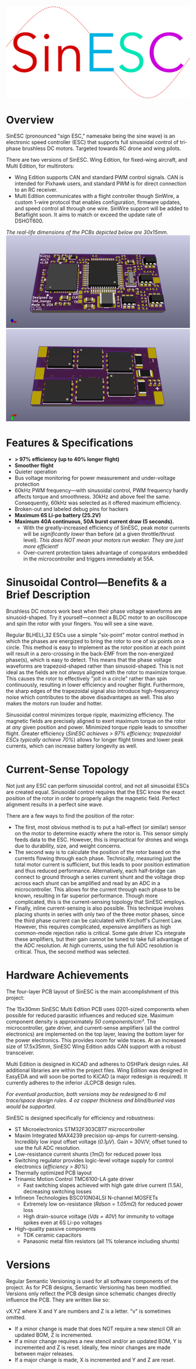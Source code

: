 ![SinESC Logo](https://raw.githubusercontent.com/SAR-mango/SinESC/master/Logo/Logo.png)
# Overview
SinESC (pronounced "sign ESC," namesake being the sine wave) is an electronic speed controller (ESC) that supports full sinusoidal control of tri-phase brushless DC motors. Targeted towards RC drone and wing pilots.

There are two versions of SinESC. Wing Edition, for fixed-wing aircraft, and Multi Edition, for multirotors:
- Wing Edition supports CAN and standard PWM control signals. CAN is intended for Pixhawk users, and standard PWM is for direct connection to an RC receiver.
- Multi Edition communicates with a flight controller though SinWire, a custom 1-wire protocol that enables configuration, firmware updates, and speed control all through one wire. SinWire support will be added to Betaflight soon. It aims to match or exceed the update rate of DSHOT600.

*The real-life dimensions of the PCBs depicted below are 30x15mm.*
![Multi Edition v2.3B Top](https://raw.githubusercontent.com/SAR-mango/SinESC/master/Multi%20Edition/2.3B/SinESC-Multi-2.3B/Exported%20Files/3D%20Render%20Front.jpg)
![Multi Edition v2.3B Bottom](https://raw.githubusercontent.com/SAR-mango/SinESC/master/Multi%20Edition/2.3B/SinESC-Multi-2.3B/Exported%20Files/3D%20Render%20Back.jpg)
# Features & Specifications
- **> 97% efficiency (up to 40% longer flight)**
- **Smoother flight**
- Quieter operation
- Bus voltage monitoring for power measurement and under-voltage protection
- 60kHz PWM frequency—with sinusoidal control, PWM frequency hardly affects torque and smoothness. 30kHz and above feel the same. Consequently, 60kHz was selected as it offered maximum efficiency.
- Broken-out and labeled debug pins for hackers
- **Maximum 6S Li-po battery (25.2V)**
- **Maximum 40A continuous, 50A burst current draw (5 seconds).**
  - With the greatly-increased efficiency of SinESC, peak motor currents will be *significantly lower* than before (at a given throttle/thrust level). *This does NOT mean your motors run weaker. They are just more efficient!*
  - Over-current protection takes advantage of comparators embedded in the microcontroller and triggers immediately at 55A.
# Sinusoidal Control—Benefits & a Brief Description
Brushless DC motors work best when their phase voltage waveforms are sinusoid-shaped. Try it yourself—connect a BLDC motor to an oscilloscope and spin the rotor with your fingers. You will see a sine wave. 

Regular BLHELI_32 ESCs use a simple "six-point" motor control method in which the phases are energized to bring the rotor to one of six points on a circle. This method is easy to implement as the rotor position at each point will result in a zero-crossing in the back-EMF from the non-energized phase(s), which is easy to detect. This means that the phase voltage waveforms are trapezoid-shaped rather than sinusoid-shaped. This is not ideal as the fields are not *always* aligned with the rotor to maximize torque. This causes the rotor to effectively "jolt in a circle" rather than spin continuously, resulting in lower efficiency and rougher flight. Furthermore, the sharp edges of the trapezoidal signal also introduce high-frequency noise which contributes to the above disadvantages as well. This also makes the motors run louder and hotter.

Sinusoidal control minimizes torque ripple, maximizing efficiency. The magnetic fields are precisely aligned to exert maximum torque on the rotor at *any* given position and power. Minimized torque ripple leads to smoother flight. Greater efficiency (*SinESC achieves > 97% efficiency; trapezoidal ESCs typically achieve 70%*) allows for longer flight times and lower peak currents, which can increase battery longevity as well.
# Current-Sense Topology
Not just any ESC can perform sinusoidal control, and not all sinusoidal ESCs are created equal. Sinusoidal control requires that the ESC know the exact position of the rotor in order to properly align the magnetic field. Perfect alignment results in a perfect sine wave.

There are a few ways to find the position of the rotor:
- The first, most obvious method is to put a hall-effect (or similar) sensor on the motor to determine exactly where the rotor is. This sensor simply feeds data to the ESC. However, this is impractical for drones and wings due to durability, size, and weight concerns.
- The second way is to calculate the position of the rotor based on the currents flowing through each phase. Technically, measuring just the total motor current is sufficient, but this leads to poor position estimation and thus reduced performance. Alternatively, each half-bridge can connect to ground through a series current shunt and the voltage drop across each shunt can be amplified and read by an ADC in a microcontroller. This allows for the current through each phase to be known, resulting in far superior performance. Though more complicated, this is the current-sensing topology that SinESC employs.
- Finally, inline current-sensing is also possible. This technique involves placing shunts in series with only two of the three motor phases, since the third phase current can be calculated with Kirchoff's Current Law. However, this requires complicated, expensive amplifiers as high common-mode rejection ratio is critical. Some gate driver ICs integrate these amplifiers, but their gain cannot be tuned to take full advantage of the ADC resolution. At high currents, using the full ADC resolution is critical. Thus, the second method was selected.
# Hardware Achievements
The four-layer PCB layout of SinESC is the main accomplishment of this project:

The 15x30mm SinESC Multi Edition PCB uses 0201-sized components when possible for reduced parasitic influences and reduced size. Maximum component density is approximately *50 components/cm²*. The microcontroller, gate driver, and current-sense amplifiers (all the control electronics) are implemented on the top layer, leaving the bottom layer for the power electronics. This provides room for wide traces. At an increased size of 17.5x35mm, SinESC Wing Edition adds CAN support with a robust transceiver.

Multi Edition is designed in KiCAD and adheres to OSHPark design rules. All additional libraries are within the project files. Wing Edition was designed in EasyEDA and will soon be ported to KiCAD (a major redesign is required). It currently adheres to the inferior JLCPCB design rules.

*For eventual production, both versions may be redesigned to 6 mil trace/space design rules. 4 oz copper thickness and blind/buried vias would be supported.*

SinESC is designed specifically for efficiency and robustness:
- ST Microelectronics STM32F303CBT7 microcontroller
- Maxim Integrated MAX4239 precision op-amps for current-sensing. Incredibly low input offset voltage (*0.1µV*). Gain = 30V/V; offset tuned to use the full ADC resolution.
- Low-resistance current shunts (*1mΩ*) for reduced power loss
- Switching regulator provides logic-level voltage supply for control electronics (*efficiency > 80%*)
- Thermally optimized PCB layout
- Trinamic Motion Control TMC6100-LA gate driver
  - Fast switching slopes achieved with high gate drive current (1.5A), decreasing switching losses
- Infineon Technologies BSC010N04LSI N-channel MOSFETs
  - Extremely low on-resistance (*Rdson = 1.05mΩ*) for reduced power loss
  - High drain-source voltage (*Vds = 40V*) for immunity to voltage spikes even at 6S Li-po voltages
- High-quality passive components
  - TDK ceramic capacitors
  - Panasonic metal film resistors (all 1% tolerance including shunts)
# Versions
Regular Semantic Versioning is used for all software components of the project. As for PCB designs, Semantic Versioning has been modified. Versions only reflect the PCB design since schematic changes directly influence the PCB. They are written like so:

vX.YZ where X and Y are numbers and Z is a letter. "v" is sometimes omitted.
- If a minor change is made that does NOT require a new stencil OR an updated BOM, Z is incremented.
- If a minor change requires a new stencil and/or an updated BOM, Y is incremented and Z is reset. Ideally, few minor changes are made between major releases.
- If a major change is made, X is incremented and Y and Z are reset.
